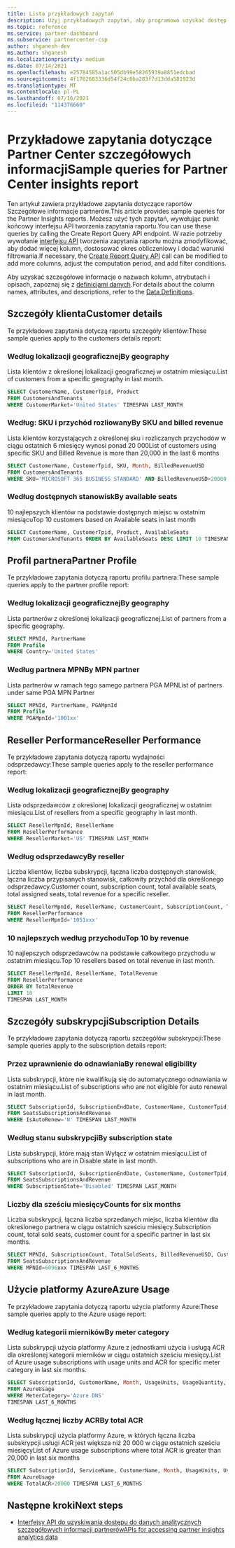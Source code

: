 ```yaml
---
title: Lista przykładowych zapytań
description: Użyj przykładowych zapytań, aby programowo uzyskać dostęp do danych analitycznych szczegółowych informacji partnerów.
ms.topic: reference
ms.service: partner-dashboard
ms.subservice: partnercenter-csp
author: shganesh-dev
ms.author: shganesh
ms.localizationpriority: medium
ms.date: 07/14/2021
ms.openlocfilehash: e25784585a1ac505db99e58265939a8851edcbad
ms.sourcegitcommit: 4f1702683336d54f24c0ba283f7d13dda581923d
ms.translationtype: MT
ms.contentlocale: pl-PL
ms.lasthandoff: 07/16/2021
ms.locfileid: "114376660"
---
```

# <a name="sample-queries-for-partner-center-insights-report"></a><span data-ttu-id="5fdc9-103">Przykładowe zapytania dotyczące Partner Center szczegółowych informacji</span><span class="sxs-lookup"><span data-stu-id="5fdc9-103">Sample queries for Partner Center insights report</span></span>

<span data-ttu-id="5fdc9-104">Ten artykuł zawiera przykładowe zapytania dotyczące raportów Szczegółowe informacje partnerów.</span><span class="sxs-lookup"><span data-stu-id="5fdc9-104">This article provides sample queries for the Partner Insights reports.</span></span> <span data-ttu-id="5fdc9-105">Możesz użyć tych zapytań, wywołując punkt końcowy interfejsu API tworzenia zapytania raportu.</span><span class="sxs-lookup"><span data-stu-id="5fdc9-105">You can use these queries by calling the Create Report Query API endpoint.</span></span> <span data-ttu-id="5fdc9-106">W razie potrzeby wywołanie [interfejsu API](insights-programmatic-access-paradigm.md#create-report-query-api) tworzenia zapytania raportu można zmodyfikować, aby dodać więcej kolumn, dostosować okres obliczeniowy i dodać warunki filtrowania.</span><span class="sxs-lookup"><span data-stu-id="5fdc9-106">If necessary, the [Create Report Query API](insights-programmatic-access-paradigm.md#create-report-query-api) call can be modified to add more columns, adjust the computation period, and add filter conditions.</span></span>

<span data-ttu-id="5fdc9-107">Aby uzyskać szczegółowe informacje o nazwach kolumn, atrybutach i opisach, zapoznaj się z [definicjami danych](insights-data-definitions.md).</span><span class="sxs-lookup"><span data-stu-id="5fdc9-107">For details about the column names, attributes, and descriptions, refer to the [Data Definitions](insights-data-definitions.md).</span></span>

## <a name="customer-details"></a><span data-ttu-id="5fdc9-108">Szczegóły klienta</span><span class="sxs-lookup"><span data-stu-id="5fdc9-108">Customer details</span></span>

<span data-ttu-id="5fdc9-109">Te przykładowe zapytania dotyczą raportu szczegóły klientów:</span><span class="sxs-lookup"><span data-stu-id="5fdc9-109">These sample queries apply to the customers details report:</span></span>

### <a name="by-geography"></a><span data-ttu-id="5fdc9-110">Według lokalizacji geograficznej</span><span class="sxs-lookup"><span data-stu-id="5fdc9-110">By geography</span></span>

<span data-ttu-id="5fdc9-111">Lista klientów z określonej lokalizacji geograficznej w ostatnim miesiącu.</span><span class="sxs-lookup"><span data-stu-id="5fdc9-111">List of customers from a specific geography in last month.</span></span>

```sql
SELECT CustomerName, CustomerTpid, Product 
FROM CustomersAndTenants 
WHERE CustomerMarket='United States' TIMESPAN LAST_MONTH
```

### <a name="by-sku-and-billed-revenue"></a><span data-ttu-id="5fdc9-112">Według: SKU i przychód rozliowany</span><span class="sxs-lookup"><span data-stu-id="5fdc9-112">By SKU and billed revenue</span></span>

<span data-ttu-id="5fdc9-113">Lista klientów korzystających z określonej sku i rozliczanych przychodów w ciągu ostatnich 6 miesięcy wynosi ponad 20 000</span><span class="sxs-lookup"><span data-stu-id="5fdc9-113">List of customers using specific SKU and Billed Revenue is more than 20,000 in the last 6 months</span></span>

```sql
SELECT CustomerName, CustomerTpid, SKU, Month, BilledRevenueUSD 
FROM CustomersAndTenants 
WHERE SKU='MICROSOFT 365 BUSINESS STANDARD' AND BilledRevenueUSD>20000 TIMESPAN LAST_6_MONTHS
```

### <a name="by-available-seats"></a><span data-ttu-id="5fdc9-114">Według dostępnych stanowisk</span><span class="sxs-lookup"><span data-stu-id="5fdc9-114">By available seats</span></span>

<span data-ttu-id="5fdc9-115">10 najlepszych klientów na podstawie dostępnych miejsc w ostatnim miesiącu</span><span class="sxs-lookup"><span data-stu-id="5fdc9-115">Top 10 customers based on Available seats in last month</span></span>

```sql
SELECT CustomerName, CustomerTpid, Product, AvailableSeats 
FROM CustomersAndTenants ORDER BY AvailableSeats DESC LIMIT 10 TIMESPAN LAST_MONTH
```

## <a name="partner-profile"></a><span data-ttu-id="5fdc9-116">Profil partnera</span><span class="sxs-lookup"><span data-stu-id="5fdc9-116">Partner Profile</span></span>

<span data-ttu-id="5fdc9-117">Te przykładowe zapytania dotyczą raportu profilu partnera:</span><span class="sxs-lookup"><span data-stu-id="5fdc9-117">These sample queries apply to the partner profile report:</span></span>

### <a name="by-geography"></a><span data-ttu-id="5fdc9-118">Według lokalizacji geograficznej</span><span class="sxs-lookup"><span data-stu-id="5fdc9-118">By geography</span></span>

<span data-ttu-id="5fdc9-119">Lista partnerów z określonej lokalizacji geograficznej.</span><span class="sxs-lookup"><span data-stu-id="5fdc9-119">List of partners from a specific geography.</span></span>

```sql
SELECT MPNId, PartnerName 
FROM Profile 
WHERE Country='United States'
```

### <a name="by-mpn-partner"></a><span data-ttu-id="5fdc9-120">Według partnera MPN</span><span class="sxs-lookup"><span data-stu-id="5fdc9-120">By MPN partner</span></span>

<span data-ttu-id="5fdc9-121">Lista partnerów w ramach tego samego partnera PGA MPN</span><span class="sxs-lookup"><span data-stu-id="5fdc9-121">List of partners under same PGA MPN Partner</span></span>

```sql
SELECT MPNId, PartnerName, PGAMpnId 
FROM Profile 
WHERE PGAMpnId='1001xx'
```

## <a name="reseller-performance"></a><span data-ttu-id="5fdc9-122">Reseller Performance</span><span class="sxs-lookup"><span data-stu-id="5fdc9-122">Reseller Performance</span></span>

<span data-ttu-id="5fdc9-123">Te przykładowe zapytania dotyczą raportu wydajności odsprzedawcy:</span><span class="sxs-lookup"><span data-stu-id="5fdc9-123">These sample queries apply to the reseller performance report:</span></span>

### <a name="by-geography"></a><span data-ttu-id="5fdc9-124">Według lokalizacji geograficznej</span><span class="sxs-lookup"><span data-stu-id="5fdc9-124">By geography</span></span>

<span data-ttu-id="5fdc9-125">Lista odsprzedawców z określonej lokalizacji geograficznej w ostatnim miesiącu.</span><span class="sxs-lookup"><span data-stu-id="5fdc9-125">List of resellers from a specific geography in last month.</span></span>

```sql
SELECT ResellerMpnId, ResellerName 
FROM ResellerPerformance 
WHERE ResellerMarket='US' TIMESPAN LAST_MONTH
```

### <a name="by-reseller"></a><span data-ttu-id="5fdc9-126">Według odsprzedawcy</span><span class="sxs-lookup"><span data-stu-id="5fdc9-126">By reseller</span></span>

<span data-ttu-id="5fdc9-127">Liczba klientów, liczba subskrypcji, łączna liczba dostępnych stanowisk, łączna liczba przypisanych stanowisk, całkowity przychód dla określonego odsprzedawcy.</span><span class="sxs-lookup"><span data-stu-id="5fdc9-127">Customer count, subscription count, total available seats, total assigned seats, total revenue for a specific reseller.</span></span>

```sql
SELECT ResellerMpnId, ResellerName, CustomerCount, SubscriptionCount, TotalAvailableSeats, TotalAssignedSeats, TotalRevenue 
FROM ResellerPerformance 
WHERE ResellerMpnId='1051xxx'
```

### <a name="top-10-by-revenue"></a><span data-ttu-id="5fdc9-128">10 najlepszych według przychodu</span><span class="sxs-lookup"><span data-stu-id="5fdc9-128">Top 10 by revenue</span></span>

<span data-ttu-id="5fdc9-129">10 najlepszych odsprzedawców na podstawie całkowitego przychodu w ostatnim miesiącu.</span><span class="sxs-lookup"><span data-stu-id="5fdc9-129">Top 10 resellers based on total revenue in last month.</span></span>

```sql
SELECT ResellerMpnId, ResellerName, TotalRevenue 
FROM ResellerPerformance 
ORDER BY TotalRevenue 
LIMIT 10 
TIMESPAN LAST_MONTH
```

## <a name="subscription-details"></a><span data-ttu-id="5fdc9-130">Szczegóły subskrypcji</span><span class="sxs-lookup"><span data-stu-id="5fdc9-130">Subscription Details</span></span>

<span data-ttu-id="5fdc9-131">Te przykładowe zapytania dotyczą raportu szczegółów subskrypcji:</span><span class="sxs-lookup"><span data-stu-id="5fdc9-131">These sample queries apply to the subscription details report:</span></span>

### <a name="by-renewal-eligibility"></a><span data-ttu-id="5fdc9-132">Przez uprawnienie do odnawiania</span><span class="sxs-lookup"><span data-stu-id="5fdc9-132">By renewal eligibility</span></span>

<span data-ttu-id="5fdc9-133">Lista subskrypcji, które nie kwalifikują się do automatycznego odnawiania w ostatnim miesiącu.</span><span class="sxs-lookup"><span data-stu-id="5fdc9-133">List of subscriptions who are not eligible for auto renewal in last month.</span></span>

```sql
SELECT SubscriptionId, SubscriptionEndDate, CustomerName, CustomerTpid, Product 
FROM SeatsSubscriptionsAndRevenue 
WHERE IsAutoRenew='N' TIMESPAN LAST_MONTH
```

### <a name="by-subscription-state"></a><span data-ttu-id="5fdc9-134">Według stanu subskrypcji</span><span class="sxs-lookup"><span data-stu-id="5fdc9-134">By subscription state</span></span>

<span data-ttu-id="5fdc9-135">Lista subskrypcji, które mają stan Wyłącz w ostatnim miesiącu.</span><span class="sxs-lookup"><span data-stu-id="5fdc9-135">List of subscriptions who are in Disable state in last month.</span></span>

```sql
SELECT SubscriptionId, SubscriptionEndDate, CustomerName, CustomerTpid, Product 
FROM SeatsSubscriptionsAndRevenue 
WHERE SubscriptionState='Disabled' TIMESPAN LAST_MONTH
```

### <a name="counts-for-six-months"></a><span data-ttu-id="5fdc9-136">Liczby dla sześciu miesięcy</span><span class="sxs-lookup"><span data-stu-id="5fdc9-136">Counts for six months</span></span>

<span data-ttu-id="5fdc9-137">Liczba subskrypcji, łączna liczba sprzedanych miejsc, liczba klientów dla określonego partnera w ciągu ostatnich sześciu miesięcy.</span><span class="sxs-lookup"><span data-stu-id="5fdc9-137">Subscription count, total sold seats, customer count for a specific partner in last six months.</span></span>

```sql
SELECT MPNId, SubscriptionCount, TotalSoldSeats, BilledRevenueUSD, CustomerCount 
FROM SeatsSubscriptionsAndRevenue 
WHERE MPNId=6096xxx TIMESPAN LAST_6_MONTHS
```

## <a name="azure-usage"></a><span data-ttu-id="5fdc9-138">Użycie platformy Azure</span><span class="sxs-lookup"><span data-stu-id="5fdc9-138">Azure Usage</span></span>

<span data-ttu-id="5fdc9-139">Te przykładowe zapytania dotyczą raportu użycia platformy Azure:</span><span class="sxs-lookup"><span data-stu-id="5fdc9-139">These sample queries apply to the Azure usage report:</span></span>

### <a name="by-meter-category"></a><span data-ttu-id="5fdc9-140">Według kategorii mierników</span><span class="sxs-lookup"><span data-stu-id="5fdc9-140">By meter category</span></span>

<span data-ttu-id="5fdc9-141">Lista subskrypcji użycia platformy Azure z jednostkami użycia i usługą ACR dla określonej kategorii mierników w ciągu ostatnich sześciu miesięcy.</span><span class="sxs-lookup"><span data-stu-id="5fdc9-141">List of Azure usage subscriptions with usage units and ACR for specific meter category in last six months.</span></span>

```sql
SELECT SubscriptionId, CustomerName, Month, UsageUnits, UsageQuantity, TotalACR 
FROM AzureUsage 
WHERE MeterCategory='Azure DNS' 
TIMESPAN LAST_6_MONTHS
```

### <a name="by-total-acr"></a><span data-ttu-id="5fdc9-142">Według łącznej liczby ACR</span><span class="sxs-lookup"><span data-stu-id="5fdc9-142">By total ACR</span></span>

<span data-ttu-id="5fdc9-143">Lista subskrypcji użycia platformy Azure, w których łączna liczba subskrypcji usługi ACR jest większa niż 20 000 w ciągu ostatnich sześciu miesięcy</span><span class="sxs-lookup"><span data-stu-id="5fdc9-143">List of Azure usage subscriptions where total ACR is greater than 20,000 in last six months</span></span>

```sql
SELECT SubscriptionId, ServiceName, CustomerName, Month, UsageUnits, UsageQuantity, TotalACR 
FROM AzureUsage 
WHERE TotalACR>20000 TIMESPAN LAST_6_MONTHS
```

## <a name="next-steps"></a><span data-ttu-id="5fdc9-144">Następne kroki</span><span class="sxs-lookup"><span data-stu-id="5fdc9-144">Next steps</span></span>

- [<span data-ttu-id="5fdc9-145">Interfejsy API do uzyskiwania dostępu do danych analitycznych szczegółowych informacji partnerów</span><span class="sxs-lookup"><span data-stu-id="5fdc9-145">APIs for accessing partner insights analytics data</span></span>](insights-programmatic-analytics-available-api.md)